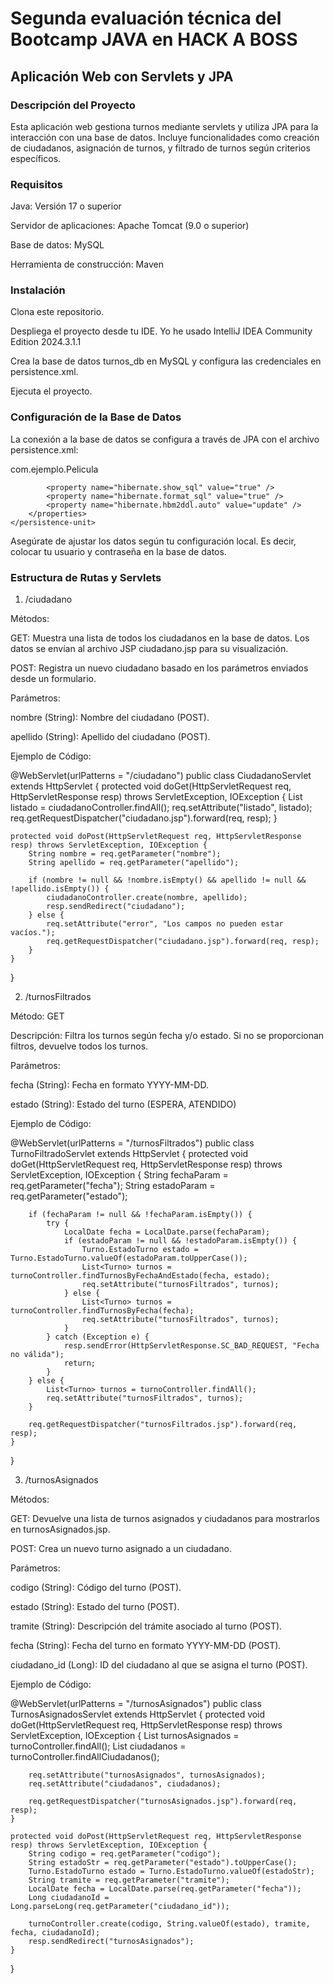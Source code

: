 # Segunda evaluación técnica del Bootcamp JAVA en HACK A BOSS #

## Aplicación Web con Servlets y JPA ##

### Descripción del Proyecto ###

Esta aplicación web gestiona turnos mediante servlets y utiliza JPA para la interacción con una base de datos. Incluye funcionalidades como creación de ciudadanos, asignación de turnos, y filtrado de turnos según criterios específicos.

### Requisitos ###

Java: Versión 17 o superior

Servidor de aplicaciones: Apache Tomcat (9.0 o superior)

Base de datos: MySQL

Herramienta de construcción: Maven

### Instalación ###

Clona este repositorio.

Despliega el proyecto desde tu IDE. Yo he usado IntelliJ IDEA Community Edition 2024.3.1.1

Crea la base de datos turnos_db en MySQL y configura las credenciales en persistence.xml.

Ejecuta el proyecto.

### Configuración de la Base de Datos ###

La conexión a la base de datos se configura a través de JPA con el archivo persistence.xml:

<persistence xmlns="http://xmlns.jcp.org/xml/ns/persistence" version="2.1">
    <persistence-unit name="examplePU">
        <class>com.ejemplo.Pelicula</class>
        <properties>
            <property name="javax.persistence.jdbc.driver" value="com.mysql.cj.jdbc.Driver" />
            <property name="javax.persistence.jdbc.url" value="jdbc:mysql://localhost:3306/turnos_db?serverTimezone=UTC" />
            <property name="javax.persistence.jdbc.user" value="root" />
            <property name="javax.persistence.jdbc.password" value="root" />

            <property name="hibernate.show_sql" value="true" />
            <property name="hibernate.format_sql" value="true" />
            <property name="hibernate.hbm2ddl.auto" value="update" />
        </properties>
    </persistence-unit>
</persistence>

Asegúrate de ajustar los datos según tu configuración local. Es decir, colocar tu usuario y contraseña en la base de datos.

### Estructura de Rutas y Servlets ###

1. /ciudadano

Métodos:

GET: Muestra una lista de todos los ciudadanos en la base de datos. Los datos se envían al archivo JSP ciudadano.jsp para su visualización.

POST: Registra un nuevo ciudadano basado en los parámetros enviados desde un formulario.

Parámetros:

nombre (String): Nombre del ciudadano (POST).

apellido (String): Apellido del ciudadano (POST).

Ejemplo de Código:

@WebServlet(urlPatterns = "/ciudadano")
public class CiudadanoServlet extends HttpServlet {
    protected void doGet(HttpServletRequest req, HttpServletResponse resp) throws ServletException, IOException {
        List<Ciudadano> listado = ciudadanoController.findAll();
        req.setAttribute("listado", listado);
        req.getRequestDispatcher("ciudadano.jsp").forward(req, resp);
    }

    protected void doPost(HttpServletRequest req, HttpServletResponse resp) throws ServletException, IOException {
        String nombre = req.getParameter("nombre");
        String apellido = req.getParameter("apellido");

        if (nombre != null && !nombre.isEmpty() && apellido != null && !apellido.isEmpty()) {
            ciudadanoController.create(nombre, apellido);
            resp.sendRedirect("ciudadano");
        } else {
            req.setAttribute("error", "Los campos no pueden estar vacíos.");
            req.getRequestDispatcher("ciudadano.jsp").forward(req, resp);
        }
    }
}

2. /turnosFiltrados

Método: GET

Descripción: Filtra los turnos según fecha y/o estado. Si no se proporcionan filtros, devuelve todos los turnos.

Parámetros:

fecha (String): Fecha en formato YYYY-MM-DD.

estado (String): Estado del turno (ESPERA, ATENDIDO)

Ejemplo de Código:

@WebServlet(urlPatterns = "/turnosFiltrados")
public class TurnoFiltradoServlet extends HttpServlet {
    protected void doGet(HttpServletRequest req, HttpServletResponse resp) throws ServletException, IOException {
        String fechaParam = req.getParameter("fecha");
        String estadoParam = req.getParameter("estado");

        if (fechaParam != null && !fechaParam.isEmpty()) {
            try {
                LocalDate fecha = LocalDate.parse(fechaParam);
                if (estadoParam != null && !estadoParam.isEmpty()) {
                    Turno.EstadoTurno estado = Turno.EstadoTurno.valueOf(estadoParam.toUpperCase());
                    List<Turno> turnos = turnoController.findTurnosByFechaAndEstado(fecha, estado);
                    req.setAttribute("turnosFiltrados", turnos);
                } else {
                    List<Turno> turnos = turnoController.findTurnosByFecha(fecha);
                    req.setAttribute("turnosFiltrados", turnos);
                }
            } catch (Exception e) {
                resp.sendError(HttpServletResponse.SC_BAD_REQUEST, "Fecha no válida");
                return;
            }
        } else {
            List<Turno> turnos = turnoController.findAll();
            req.setAttribute("turnosFiltrados", turnos);
        }

        req.getRequestDispatcher("turnosFiltrados.jsp").forward(req, resp);
    }
}

3. /turnosAsignados

Métodos:

GET: Devuelve una lista de turnos asignados y ciudadanos para mostrarlos en turnosAsignados.jsp.

POST: Crea un nuevo turno asignado a un ciudadano.

Parámetros:

codigo (String): Código del turno (POST).

estado (String): Estado del turno (POST).

tramite (String): Descripción del trámite asociado al turno (POST).

fecha (String): Fecha del turno en formato YYYY-MM-DD (POST).

ciudadano_id (Long): ID del ciudadano al que se asigna el turno (POST).

Ejemplo de Código:

@WebServlet(urlPatterns = "/turnosAsignados")
public class TurnosAsignadosServlet extends HttpServlet {
    protected void doGet(HttpServletRequest req, HttpServletResponse resp) throws ServletException, IOException {
        List<Turno> turnosAsignados = turnoController.findAll();
        List<Ciudadano> ciudadanos = turnoController.findAllCiudadanos();

        req.setAttribute("turnosAsignados", turnosAsignados);
        req.setAttribute("ciudadanos", ciudadanos);

        req.getRequestDispatcher("turnosAsignados.jsp").forward(req, resp);
    }

    protected void doPost(HttpServletRequest req, HttpServletResponse resp) throws ServletException, IOException {
        String codigo = req.getParameter("codigo");
        String estadoStr = req.getParameter("estado").toUpperCase();
        Turno.EstadoTurno estado = Turno.EstadoTurno.valueOf(estadoStr);
        String tramite = req.getParameter("tramite");
        LocalDate fecha = LocalDate.parse(req.getParameter("fecha"));
        Long ciudadanoId = Long.parseLong(req.getParameter("ciudadano_id"));

        turnoController.create(codigo, String.valueOf(estado), tramite, fecha, ciudadanoId);
        resp.sendRedirect("turnosAsignados");
    }
}
